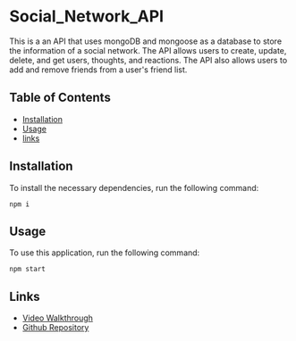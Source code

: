 # Social_Network_API
This is a an API that uses mongoDB and mongoose as a database to store the information  of a social network. The API allows users to create, update, delete, and get users, thoughts, and reactions. The API also allows users to add and remove friends from a user's friend list.

## Table of Contents
* [Installation](#installation)
* [Usage](#usage)
* [links](#links)

## Installation
To install the necessary dependencies, run the following command:
```
npm i
```

## Usage
To use this application, run the following command:
```
npm start
```

## Links
* [Video Walkthrough]()
* [Github Repository](https://github.com/Neatartist/Social_Network_API.git)
  